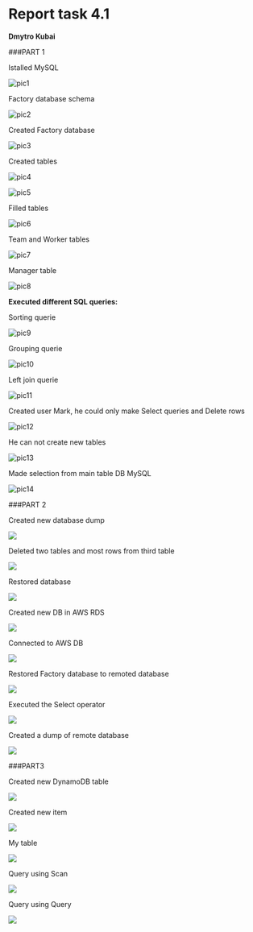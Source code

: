 # Report task 4.1

**Dmytro Kubai**

###PART 1

Istalled MySQL

![pic1](screenshots/1.png)

Factory database schema

![pic2](screenshots/2.png)

Created Factory database 

![pic3](screenshots/3.png)

Created tables

![pic4](screenshots/4.png)

![pic5](screenshots/5.png)

Filled tables

![pic6](screenshots/6.png)

Team and Worker tables

![pic7](screenshots/7.png)

Manager table

![pic8](screenshots/8.png)

**Executed different SQL queries:**

Sorting querie

![pic9](screenshots/9.png)

Grouping querie

![pic10](screenshots/10.png)

Left join querie

![pic11](screenshots/11.png)

Created user Mark, he could only make Select queries and Delete rows

![pic12](screenshots/12.png)

He can not create new tables

![pic13](screenshots/13.png)

Made selection from main table DB MySQL

![pic14](screenshots/14.png)

###PART 2

Created new database dump 

![](screenshots/15.png)

Deleted two tables and most rows from third table

![](screenshots/16.png)

Restored database 

![](screenshots/17.png)

Created new DB in AWS RDS

![](screenshots/18.png)

Connected to AWS DB

![](screenshots/19.png)

Restored Factory database to remoted database

![](screenshots/20.png)

Executed the Select operator

![](screenshots/21.png)

Created a dump of remote database

![](screenshots/22.png)

###PART3

Created new DynamoDB table

![](screenshots/23.png)

Created new item 

![](screenshots/24.png)

My table

![](screenshots/25.png)

Query using Scan 

![](screenshots/26.png)

Query using Query

![](screenshots/27.png)